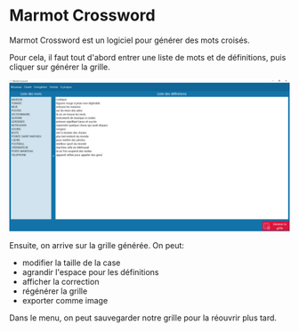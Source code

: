 # Marmot Crossword

Marmot Crossword est un logiciel pour générer des mots croisés.

Pour cela, il faut tout d'abord entrer une liste de mots et de définitions, puis  cliquer sur générer la grille.

![Remplir les listes](images/CaptureListes.PNG)

Ensuite, on arrive sur la grille générée. On peut:

- modifier la taille de la case
- agrandir l'espace pour les définitions
- afficher la correction
- régénérer la grille
- exporter comme image

Dans le menu, on peut sauvegarder notre grille pour la réouvrir plus tard. 
